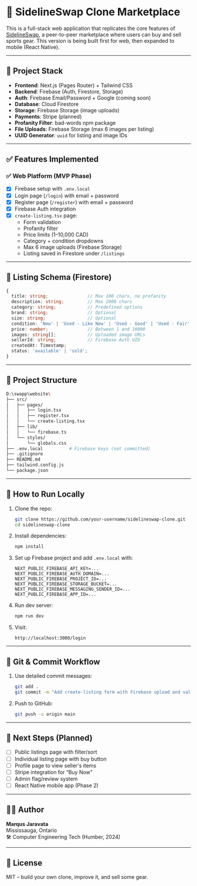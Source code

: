 # 🏒 SidelineSwap Clone Marketplace

This is a full-stack web application that replicates the core features of [SidelineSwap](https://sidelineswap.com), a peer-to-peer marketplace where users can buy and sell sports gear. This version is being built first for web, then expanded to mobile (React Native).

---

## 🔧 Project Stack

- **Frontend**: Next.js (Pages Router) + Tailwind CSS
- **Backend**: Firebase (Auth, Firestore, Storage)
- **Auth**: Firebase Email/Password + Google (coming soon)
- **Database**: Cloud Firestore
- **Storage**: Firebase Storage (image uploads)
- **Payments**: Stripe (planned)
- **Profanity Filter**: bad-words npm package
- **File Uploads**: Firebase Storage (max 6 images per listing)
- **UUID Generator**: `uuid` for listing and image IDs

---

## ✅ Features Implemented

### ✅ Web Platform (MVP Phase)
- [x] Firebase setup with `.env.local`
- [x] Login page (`/login`) with email + password
- [x] Register page (`/register`) with email + password
- [x] Firebase Auth integration
- [x] `create-listing.tsx` page:
  - Form validation
  - Profanity filter
  - Price limits ($1–$10,000 CAD)
  - Category + condition dropdowns
  - Max 6 image uploads (Firebase Storage)
  - Listing saved in Firestore under `/listings`

---

## 🧠 Listing Schema (Firestore)

```ts
{
  title: string;               // Max 100 chars, no profanity
  description: string;         // Max 2000 chars
  category: string;            // Predefined options
  brand: string;               // Optional
  size: string;                // Optional
  condition: 'New' | 'Used - Like New' | 'Used - Good' | 'Used - Fair';
  price: number;               // Between 1 and 10000
  images: string[];            // Uploaded image URLs
  sellerId: string;            // Firebase Auth UID
  createdAt: Timestamp;
  status: 'available' | 'sold';
}
```

---

## 📂 Project Structure

```bash
D:\swapp\website\
├── src/
│   ├── pages/
│   │   ├── login.tsx
│   │   ├── register.tsx
│   │   └── create-listing.tsx
│   ├── lib/
│   │   └── firebase.ts
│   └── styles/
│       └── globals.css
├── .env.local          # Firebase keys (not committed)
├── .gitignore
├── README.md
├── tailwind.config.js
└── package.json
```

---

## 🚀 How to Run Locally

1. Clone the repo:
   ```bash
   git clone https://github.com/your-username/sidelineswap-clone.git
   cd sidelineswap-clone
   ```

2. Install dependencies:
   ```bash
   npm install
   ```

3. Set up Firebase project and add `.env.local` with:

   ```env
   NEXT_PUBLIC_FIREBASE_API_KEY=...
   NEXT_PUBLIC_FIREBASE_AUTH_DOMAIN=...
   NEXT_PUBLIC_FIREBASE_PROJECT_ID=...
   NEXT_PUBLIC_FIREBASE_STORAGE_BUCKET=...
   NEXT_PUBLIC_FIREBASE_MESSAGING_SENDER_ID=...
   NEXT_PUBLIC_FIREBASE_APP_ID=...
   ```

4. Run dev server:
   ```bash
   npm run dev
   ```

5. Visit:
   ```
   http://localhost:3000/login
   ```

---

## 🔁 Git & Commit Workflow

1. Use detailed commit messages:
   ```bash
   git add .
   git commit -m "Add create-listing form with Firebase upload and validation"
   ```

2. Push to GitHub:
   ```bash
   git push -u origin main
   ```

---

## 📅 Next Steps (Planned)

- [ ] Public listings page with filter/sort
- [ ] Individual listing page with buy button
- [ ] Profile page to view seller's items
- [ ] Stripe integration for “Buy Now”
- [ ] Admin flag/review system
- [ ] React Native mobile app (Phase 2)

---

## 🙋‍♂️ Author

**Marqus Jaravata**  
Mississauga, Ontario  
🛠 Computer Engineering Tech (Humber, 2024)

---

## 📜 License

MIT – build your own clone, improve it, and sell some gear.